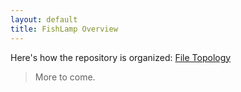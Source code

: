 ```yaml
---
layout: default
title: FishLamp Overview
---
```


Here's how the repository is organized: [File Topology](/organization.html)

> More to come.
